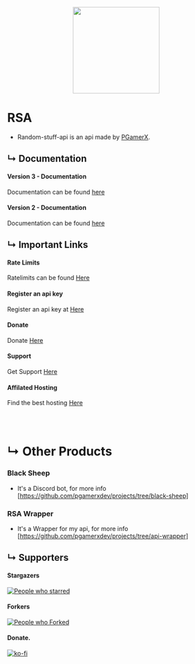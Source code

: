 <p align="center">
<img src="https://i.imgur.com/EomM4ty.png" width="200" height="200" />
</p>


# RSA
* Random-stuff-api is an api made by [PGamerX](https://pgamerx.com).
 
## &#8627; Documentation 
#### Version 3 - Documentation 
Documentation can be found [here](https://docs.pgamerx.com/version-3)

#### Version 2 - Documentation 
Documentation can be found [here](https://api-info.pgamerx.com/version2.html)


## &#8627; Important Links
#### Rate Limits
Ratelimits can be found [Here](https://docs.pgamerx.com/rate-limits)

#### Register an api key
Register an api key at [Here](https://api.pgamerx.com/register)

#### Donate
Donate [Here](https://ko-fi.com/pgamerx)

#### Support 
Get Support [Here](https://u.pgamerx.com/discord)

#### Affilated Hosting
Find the best hosting [Here](https://u.pgamerx.com/sponsor)

</br>
</br>


# &#8627; Other Products
### Black Sheep
* It's a Discord bot, for more info [https://github.com/pgamerxdev/projects/tree/black-sheep]

### RSA Wrapper
* It's a Wrapper for my api, for more info [https://github.com/pgamerxdev/projects/tree/api-wrapper]



###
## &#8627; Supporters

#### Stargazers 
[![People who starred](https://reporoster.com/stars/pgamerxdev/projects)](https://github.com/pgamerxdev/projects/stargazers)      
#### Forkers 
[![People who Forked](https://reporoster.com/forks/pgamerxdev/projects)](https://github.com/pgamerxdev/projects/)     
#### Donate.    
[![ko-fi](https://ko-fi.com/img/githubbutton_sm.svg)](https://ko-fi.com/U7U438GWF)   
<br />     

